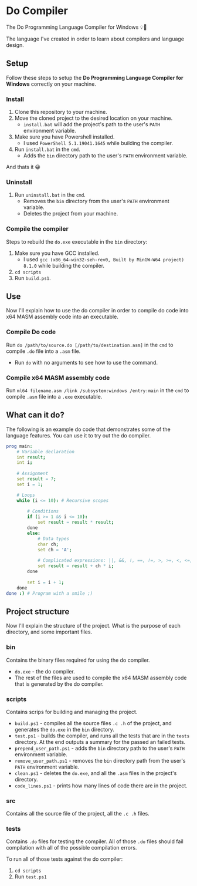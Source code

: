 # Do Compiler
The Do Programming Language Compiler for Windows 💡🧐

The language I've created in order to learn about compilers and language design.


## Setup
Follow these steps to setup the **Do Programming Language Compiler for Windows** correctly on your machine.

### Install
1. Clone this repository to your machine.
2. Move the cloned project to the desired location on your machine.
	- `install.bat` will add the project's path to the user's `PATH` environment variable.
3. Make sure you have Powershell installed.
	- I used `PowerShell 5.1.19041.1645` while building the compiler.
4. Run `install.bat` in the `cmd`.
	- Adds the `bin` directory path to the user's `PATH` environment variable.

And thats it 😀

### Uninstall
1. Run `uninstall.bat` in the `cmd`.
	- Removes the `bin` directory from the user's `PATH` environment variable.
	- Deletes the project from your machine.

### Compile the compiler
Steps to rebuild the `do.exe` executable in the `bin` directory:
1. Make sure you have GCC installed.
    - I used `gcc (x86_64-win32-seh-rev0, Built by MinGW-W64 project) 8.1.0` while building the compiler.
2. `cd scripts`
3. Run `build.ps1`.


## Use
Now I'll explain how to use the do compiler in order to compile do code into x64 MASM assembly code into an executable.

### Compile Do code
Run `do /path/to/source.do [/path/to/destination.asm]` in the `cmd` to compile `.do` file into a `.asm` file.
- Run `do` with no arguments to see how to use the command.

### Compile x64 MASM assembly code
Run `ml64 filename.asm /link /subsystem:windows /entry:main` in the `cmd` to compile `.asm` file into a `.exe` executable.

## What can it do?
The following is an example do code that demonstrates some of the language features. You can use it to try out the do compiler.

```nim
prog main:
	# Variable declaration
	int result;
	int i;
	
	# Assignment
	set result = 7;
	set i = 1;

	# Loops
	while (i <= 10): # Recursive scopes
	
		# Conditions
		if (i >= 1 && i <= 10):
			set result = result * result;
		done
		else:
			# Data types
			char ch;
			set ch = 'A';
			
			# Complicated expressions: ||, &&, !, ==, !=, >, >=, <, <=, +, -, *, /, %
			set result = result + ch * i;
		done
		
		set i = i + 1;
	done
done :) # Program with a smile ;)
```


## Project structure
Now I'll explain the structure of the project. What is the purpose of each directory, and some important files.

### bin
Contains the binary files required for using the do compiler.
- `do.exe` - the do compiler.
- The rest of the files are used to compile the x64 MASM assembly code that is generated by the do compiler.

### scripts
Contains scrips for building and managing the project.
- `build.ps1` - compiles all the source files `.c .h` of the project, and generates the `do.exe` in the `bin` directory.
- `test.ps1` - builds the compiler, and runs all the tests that are in the `tests` directory. At the end outputs a summary for the passed an failed tests.
- `prepend_user_path.ps1` - adds the `bin` directory path to the user's `PATH` environment variable.
- `remove_user_path.ps1` - removes the `bin` directory path from the user's `PATH` environment variable.
- `clean.ps1` - deletes the `do.exe`, and all the `.asm` files in the project's directory.
- `code_lines.ps1` - prints how many lines of code there are in the project.

### src
Contains all the source file of the project, all the `.c .h` files.

### tests
Contains `.do` files for testing the compiler. All of those `.do` files should fail compilation with all of the possible compilation errors.

To run all of those tests against the do compiler:
1. `cd scripts`
2. Run `test.ps1`
